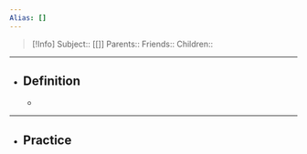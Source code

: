```yaml
---
Alias: []
---
```

> [!Info]
> Subject:: [[]]
> Parents:: 
> Friends:: 
> Children:: 
---
- ## Definition
	- 
---
- ## Practice